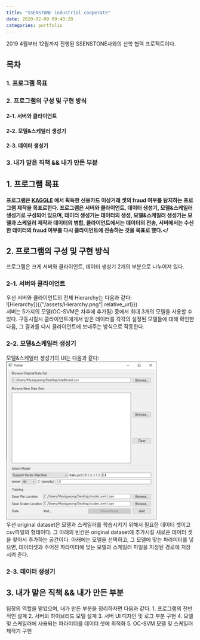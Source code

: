 ```yaml
---
title: "SSENSTONE industrial cooperate"
date: 2020-02-09 09:40:28
categories: portfolio 
---
```

<link rel="stylesheet" type="text/css" href="/assets/style.css">
<div class="content"> 2019 4월부터 12월까지 진행된 SSENSTONE사와의 산학 협력 프로젝트이다.</div>
    
    
## 목차
### 1. 프로그램 목표 
### 2. 프로그램의 구성 및 구현 방식
#### 2-1. 서버와 클라이언트
#### 2-2. 모델&스케일러 생성기
#### 2-3. 데이터 생성기
### 3. 내가 맡은 직책 && 내가 만든 부분
    
## 1. 프로그램 목표
#### 프로그램은 [KAGGLE](https://www.kaggle.com/mlg-ulb/creditcardfraud/) 에서 획득한 신용카드 이상거래 셋의 fraud 여부를 탐지하는 프로그램 제작을 목표로한다. 프로그램은 서버와 클라이언트, 데이터 생성기, 모델&스케일러 생성기로 구성되어 있으며, 데이터 생성기는 데이터의 생성, 모델&스케일러 생성기는 모델과 스케일러 제작과 데이터의 병합, 클라이언트에서는 데이터의 전송, 서버에서는 수신한 데이터의 fraud 여부를 다시 클라이언트에 전송하는 것을 목표로 했다.</
    
## 2. 프로그램의 구성 및 구현 방식
<div class="content">프로그램은 크게 서버와 클라이언트, 데이터 생성기 2개의 부분으로 나누어져 있다. </div>

### 2-1. 서버와 클라이언트
<div class="content">우선 서버와 클라이언트의 전체 Hierarchy는 다음과 같다:</div>
![Hierarchy]({{"/assets/Hierarchy.png"| relative_url}})
<div class="content">서버는 5가지의 모델(OC-SVM은 차후에 추가됨) 중에서 최대 3개의 모델을 사용할 수 있다. 구동시킬시 클라이언트에게서 받은 데이터를 각각의 설정된 모델들에 대해 확인한 다음, 그 결과를 다시 클라이언트에 보내주는 방식으로 작동한다.</div>

### 2-2. 모델&스케일러 생성기
<div class="content">모델&스케일러 생성기의 UI는 다음과 같다:</div>
<img src="/assets/model.png" width="80%" height="80%" title="model">
<div class="content">우선 original dataset은 모델과 스케일러를 학습시키기 위해서 필요한 데이터 셋이고 csv파일의 형태이다. 그 아래의 빈칸은 original dataset에 추가시킬 새로운 데이터 셋을 찾아서 추가하는 공간이다. 아래에는 모델을 선택하고, 그 모델에 맞는 파라미터를 넣으면, 데이터셋과 주어진 파라미터에 맞는 모델과 스케일러 파일을 지정된 경로에 저장시켜 준다.</div>

### 2-3. 데이터 생성기
    
## 3. 내가 맡은 직책 && 내가 만든 부분
<div class="content"> 팀장의 역할을 맡았으며, 내가 만든 부분을 정리하자면 다음과 같다.
1. 프로그램의 전반적인 설계
2. 서버의 하이브리드 모델 설계
3. 서버 UI 디자인 및 로그 부분 구현
4. 모델 및 스케일러에 사용되는 파라미터를 데이터 셋에 최적화
5. OC-SVM 모델 및 스케일러 제작기 구현</div>
